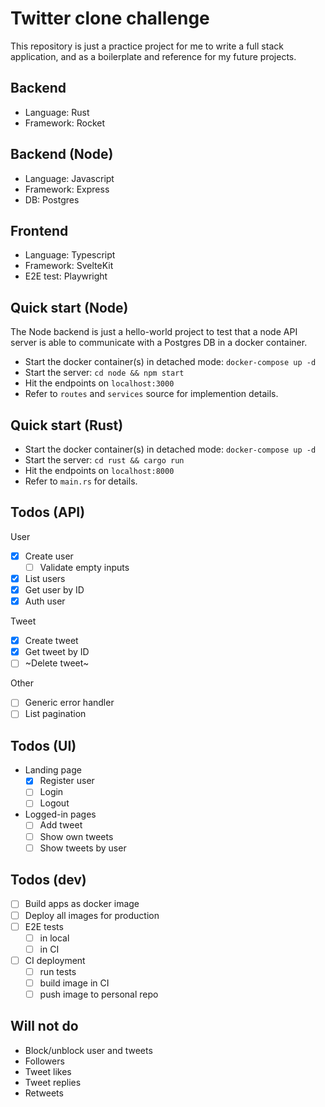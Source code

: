 # Twitter clone challenge

This repository is just a practice project for me to write a full stack application, and as a boilerplate and reference for my future projects.

## Backend

- Language: Rust
- Framework: Rocket

## Backend (Node)

- Language: Javascript
- Framework: Express
- DB: Postgres

## Frontend

- Language: Typescript
- Framework: SvelteKit
- E2E test: Playwright

## Quick start (Node)

The Node backend is just a hello-world project to test that a node API server is able to communicate with a Postgres DB in a docker container.

- Start the docker container(s) in detached mode: `docker-compose up -d`
- Start the server: `cd node && npm start`
- Hit the endpoints on `localhost:3000`
- Refer to `routes` and `services` source for implemention details.

## Quick start (Rust)

- Start the docker container(s) in detached mode: `docker-compose up -d`
- Start the server: `cd rust && cargo run`
- Hit the endpoints on `localhost:8000`
- Refer to `main.rs` for details.

## Todos (API)

User
- [x] Create user
  - [ ] Validate empty inputs
- [x] List users
- [x] Get user by ID
- [x] Auth user

Tweet
- [x] Create tweet
- [x] Get tweet by ID
- [ ] ~Delete tweet~

Other
- [ ] Generic error handler
- [ ] List pagination

## Todos (UI)

- Landing page
  - [x] Register user
  - [ ] Login
  - [ ] Logout

- Logged-in pages
  - [ ] Add tweet
  - [ ] Show own tweets
  - [ ] Show tweets by user

## Todos (dev)

- [ ] Build apps as docker image
- [ ] Deploy all images for production
- [ ] E2E tests
  - [ ] in local
  - [ ] in CI
- [ ] CI deployment
  - [ ] run tests
  - [ ] build image in CI
  - [ ] push image to personal repo

## Will not do

- Block/unblock user and tweets
- Followers
- Tweet likes
- Tweet replies
- Retweets